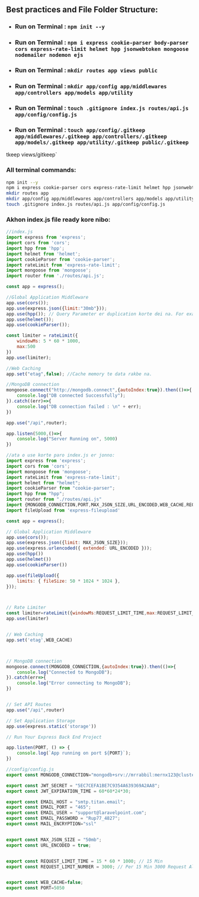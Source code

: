 ## Best practices and File Folder Structure:
- ### Run on Terminal : `npm init --y`
- ### Run on Terminal : `npm i express cookie-parser body-parser cors express-rate-limit helmet hpp jsonwebtoken mongoose nodemailer nodemon ejs`
- ### Run on Terminal : `mkdir routes app views public`
- ### Run on Terminal : `mkdir app/config app/middlewares app/controllers app/models app/utility`
- ### Run on Terminal : `touch .gitignore index.js routes/api.js app/config/config.js`
- ### Run on Terminal : `touch app/config/.gitkeep app/middlewares/.gitkeep app/controllers/.gitkeep app/models/.gitkeep app/utility/.gitkeep public/.gitkeep`
tkeep views/gitkeep`
### All terminal commands:
```bash
npm init --y
npm i express cookie-parser cors express-rate-limit helmet hpp jsonwebtoken mongoose nodemailer nodemon
mkdir routes app
mkdir app/config app/middlewares app/controllers app/models app/utility
touch .gitignore index.js routes/api.js app/config/config.js
```

### Akhon index.js file ready kore nibo:
```javascript
//index.js
import express from 'express';
import cors from 'cors';
import hpp from 'hpp';
import helmet from 'helmet';
import cookieParser from 'cookie-parser';
import rateLimit from 'express-rate-limit';
import mongoose from 'mongoose';
import router from './routes/api.js';

const app = express();

//Global Application Middleware
app.use(cors());
app.use(express.json({limit:"30mb"}));
app.use(hpp()); // Query Parameter er duplication korte dei na. For example "http://localhost:8080/api/login?email=user@example.com&email=user@example.com" ata korte dibe na.
app.use(helmet());
app.use(cookieParser());

const limiter = rateLimit({
    windowMs: 5 * 60 * 1000,
    max:500
})
app.use(limiter);

//Web Caching
app.set("etag",false); //Cache memory te data rakbe na.

//MongoDB connection
mongoose.connect("http://mongodb.connect",{autoIndex:true}).then(()=>{
    console.log("DB connected Successfully");
}).catch((err)=>{
    console.log("DB connection failed : \n" + err);
})

app.use("/api",router);

app.listen(5000,()=>{
    console.log("Server Running on", 5000)
})
```
```javascript
//ata o use korte paro index.js er jonno:
import express from 'express';
import cors from 'cors';
import mongoose from 'mongoose';
import rateLimit from 'express-rate-limit';
import helmet from "helmet";
import cookieParser from "cookie-parser";
import hpp from "hpp";
import router from "./routes/api.js"
import {MONGODB_CONNECTION,PORT,MAX_JSON_SIZE,URL_ENCODED,WEB_CACHE,REQUEST_LIMIT_NUMBER,REQUEST_LIMIT_TIME} from "./app/config/config.js"
import fileUpload from 'express-fileupload'

const app = express();

// Global Application Middleware
app.use(cors());
app.use(express.json({limit: MAX_JSON_SIZE}));
app.use(express.urlencoded({ extended: URL_ENCODED }));
app.use(hpp())
app.use(helmet())
app.use(cookieParser())

app.use(fileUpload({
    limits: { fileSize: 50 * 1024 * 1024 },
}));



// Rate Limiter
const limiter=rateLimit({windowMs:REQUEST_LIMIT_TIME,max:REQUEST_LIMIT_NUMBER})
app.use(limiter)


// Web Caching
app.set('etag',WEB_CACHE)



// MongoDB connection
mongoose.connect(MONGODB_CONNECTION,{autoIndex:true}).then(()=>{
    console.log("Connected to MongoDB");
}).catch(err=>{
    console.log("Error connecting to MongoDB");
})


// Set API Routes
app.use("/api",router)

// Set Application Storage
app.use(express.static('storage'))

// Run Your Express Back End Project

app.listen(PORT, () => {
    console.log(`App running on port ${PORT}`);
})

```
```javascript
//config/config.js
export const MONGODB_CONNECTION="mongodb+srv://mrrabbil:mernx123@cluster0.rtpbcy6.mongodb.net/app_todo?retryWrites=true&w=majority";

export const JWT_SECRET = "5EC7CEFA1BE7C9354A639369A2AA8";
export const JWT_EXPIRATION_TIME = 60*60*24*30;

export const EMAIL_HOST = "smtp.titan.email";
export const EMAIL_PORT = "465";
export const EMAIL_USER = "support@laravelpoint.com";
export const EMAIL_PASSWORD = "Rup77_4827";
export const MAIL_ENCRYPTION="ssl"


export const MAX_JSON_SIZE = "50mb";
export const URL_ENCODED = true;


export const REQUEST_LIMIT_TIME = 15 * 60 * 1000; // 15 Min
export const REQUEST_LIMIT_NUMBER = 3000; // Per 15 Min 3000 Request Allowed


export const WEB_CACHE=false;
export const PORT=5050

```

